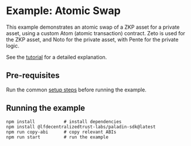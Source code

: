 # Example: Atomic Swap

This example demonstrates an atomic swap of a ZKP asset for a private asset, using a custom Atom (atomic transaction) contract. Zeto is used for the ZKP asset, and Noto for the private asset, with Pente for the private logic.

See the [tutorial](https://LFDT-Paladin.github.io/paladin/head/tutorials/atomic-swap/) for a detailed explanation.

## Pre-requisites

Run the common [setup steps](../README.md) before running the example.

## Running the example

```shell
npm install           # install dependencies
npm install @lfdecentralizedtrust-labs/paladin-sdk@latest
npm run copy-abi      # copy relevant ABIs
npm run start         # run the example
```
